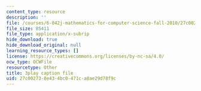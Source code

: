 ```yaml
---
content_type: resource
description: ''
file: /courses/6-042j-mathematics-for-computer-science-fall-2010/27c002738e434bc0471ca8ae29d78f9c_GJpt_3ie4WU.srt
file_size: 85411
file_type: application/x-subrip
hide_download: true
hide_download_original: null
learning_resource_types: []
license: https://creativecommons.org/licenses/by-nc-sa/4.0/
ocw_type: OCWFile
resourcetype: Other
title: 3play caption file
uid: 27c00273-8e43-4bc0-471c-a8ae29d78f9c
---
```

